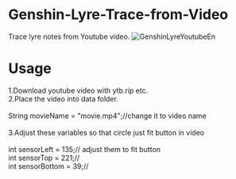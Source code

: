 # Genshin-Lyre-Trace-from-Video
Trace lyre notes from Youtube video.
![GenshinLyreYoutubeEn](https://user-images.githubusercontent.com/38092328/181917212-36d7a98c-8977-4eaa-af3b-759e62c0f15c.png)
# Usage
1.Download youtube video with ytb.rip etc.<br>
2.Place the video into data folder.<br>
<br>
String movieName = "movie.mp4";//change it to video name<br>
<br>
3.Adjust these variables so that circle just fit button in video <br>
<br>
int sensorLeft = 135;// adjust them to fit button<br>
int sensorTop = 221;// <br>
int sensorBottom = 39;//<br>
